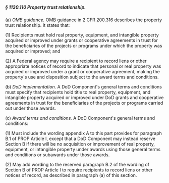 ##### § 1130.110 Property trust relationship. #####

(a) *OMB guidance.* OMB guidance in 2 CFR 200.316 describes the property trust relationship. It states that:

(1) Recipients must hold real property, equipment, and intangible property acquired or improved under grants or cooperative agreements in trust for the beneficiaries of the projects or programs under which the property was acquired or improved; and

(2) A Federal agency may require a recipient to record liens or other appropriate notices of record to indicate that personal or real property was acquired or improved under a grant or cooperative agreement, making the property's use and disposition subject to the award terms and conditions.

(b) *DoD implementation.* A DoD Component's general terms and conditions must specify that recipients hold title to real property, equipment, and intangible property acquired or improved under DoD grants and cooperative agreements in trust for the beneficiaries of the projects or programs carried out under those awards.

(c) *Award terms and conditions.* A DoD Component's general terms and conditions:

(1) Must include the wording appendix A to this part provides for paragraph B.1 of PROP Article I, except that a DoD Component may instead reserve Section B if there will be no acquisition or improvement of real property, equipment, or intangible property under awards using those general terms and conditions or subawards under those awards.

(2) May add wording to the reserved paragraph B.2 of the wording of Section B of PROP Article I to require recipients to record liens or other notices of record, as described in paragraph (a) of this section.